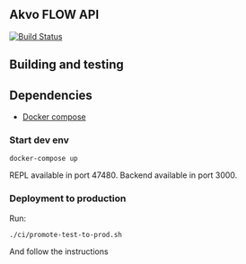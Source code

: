 
## Akvo FLOW API

[![Build Status](https://travis-ci.org/akvo/akvo-flow-api.svg?branch=develop)](https://travis-ci.org/akvo/akvo-flow-api)

## Building and testing

## Dependencies

* [Docker compose](https://docs.docker.com/engine/installation/)

### Start dev env

	docker-compose up
	
REPL available in port 47480.
Backend available in port 3000. 

### Deployment to production

Run:

    ./ci/promote-test-to-prod.sh

And follow the instructions